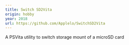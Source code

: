 ```yaml
---
title: Switch SD2Vita
origin: hobby
year: 2018
url: https://github.com/Applelo/SwitchSD2Vita
---
```


A PSVita utility to switch storage mount of a microSD card

<!--more-->
